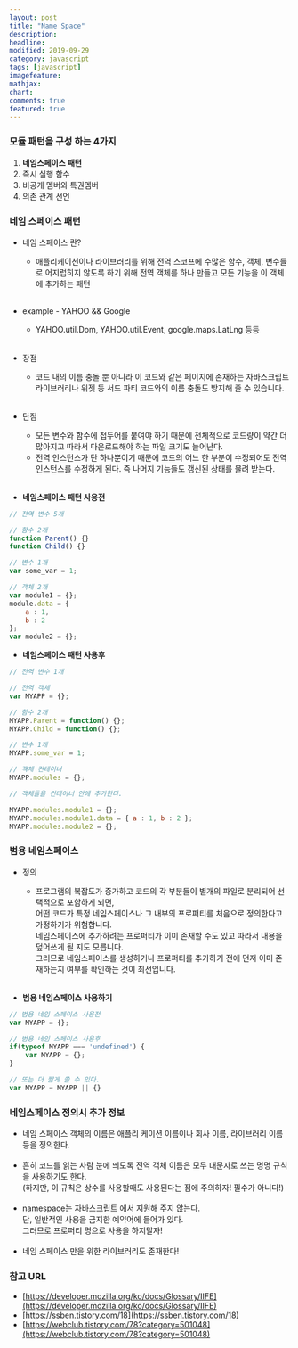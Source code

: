 ```yaml
---
layout: post
title: "Name Space"
description:
headline:
modified: 2019-09-29
category: javascript
tags: [javascript]
imagefeature:
mathjax:
chart:
comments: true
featured: true
---
```


### 모듈 패턴을 구성 하는 4가지

1. **네임스페이스 패턴**
2. 즉시 실행 함수
3. 비공개 멤버와 특권멤버
4. 의존 관계 선언

### 네임 스페이스 패턴
- 네임 스페이스 란?
  * 애플리케이션이나 라이브러리를 위해 전역 스코프에 수많은 함수, 객체, 변수들로 어지럽히지 않도록 하기 위해 전역 객체를 하나 만들고 모든 기능을 이 객체에 추가하는 패턴<br><br>

- example - YAHOO && Google
    * YAHOO.util.Dom, YAHOO.util.Event, google.maps.LatLng 등등<br><br>

- 장점
    * 코드 내의 이름 충돌 뿐 아니라 이 코드와 같은 페이지에 존재하는 자바스크립트 라이브러리나 위젯 등 서드 파티 코드와의 이름 충돌도 방지해 줄 수 있습니다.<br><br>

- 단점
    * 모든 변수와 함수에 접두어를 붙여야 하기 때문에 전체적으로 코드량이 약간 더 많아지고 따라서 다운로드해야 하는 파일 크기도 늘어난다.
    * 전역 인스턴스가 단 하나뿐이기 때문에 코드의 어느 한 부분이 수정되어도 전역 인스턴스를 수정하게 된다. 즉 나머지 기능들도 갱신된 상태를 물려 받는다.<br><br>

- **네임스페이스 패턴 사용전**<br>

```javascript
// 전역 변수 5개

// 함수 2개
function Parent() {} 
function Child() {} 

// 변수 1개 
var some_var = 1; 

// 객체 2개 
var module1 = {}; 
module.data = { 
    a : 1, 
    b : 2 
}; 
var module2 = {};
```

- **네임스페이스 패턴 사용후**<br>

```javascript
// 전역 변수 1개

// 전역 객체
var MYAPP = {};

// 함수 2개 
MYAPP.Parent = function() {}; 
MYAPP.Child = function() {};

// 변수 1개
MYAPP.some_var = 1; 

// 객체 컨테이너 
MYAPP.modules = {}; 

// 객체들을 컨테이너 안에 추가한다. 

MYAPP.modules.module1 = {}; 
MYAPP.modules.module1.data = { a : 1, b : 2 }; 
MYAPP.modules.module2 = {};
```

### 범용 네임스페이스

- 정의
    * 프로그램의 복잡도가 증가하고 코드의 각 부분들이 별개의 파일로 분리되어 선택적으로 포함하게 되면,<br>
    어떤 코드가 특정 네임스페이스나 그 내부의 프로퍼티를 처음으로 정의한다고 가정하기가 위험합니다.<br>
    네임스페이스에 추가하려는 프로퍼티가 이미 존재할 수도 있고 따라서 내용을 덮어쓰게 될 지도 모릅니다.<br>
    그러므로 네임스페이스를 생성하거나 프로퍼티를 추가하기 전에 먼저 이미 존재하는지 여부를 확인하는 것이 최선입니다.<br><br>

- **범용 네임스페이스 사용하기**<br>

```javascript
// 범용 네임 스페이스 사용전
var MYAPP = {}; 

// 범용 네임 스페이스 사용후
if(typeof MYAPP === 'undefined') { 
    var MYAPP = {}; 
} 

// 또는 더 짧게 쓸 수 있다. 
var MYAPP = MYAPP || {}
```

### 네임스페이스 정의시 추가 정보
- 네임 스페이스 객체의 이름은 애플리 케이션 이름이나 회사 이름, 라이브러리 이름등을 정의한다.<br><br>
- 흔히 코드를 읽는 사람 눈에 띄도록 전역 객체 이름은 모두 대문자로 쓰는 명명 규칙을 사용하기도 한다.<br>
    (하지만, 이 규칙은 상수를 사용할때도 사용된다는 점에 주의하자! 필수가 아니다!)<br><br>
- namespace는 자바스크립트 에서 지원해 주지 않는다.<br>
    단, 일반적인 사용을 금지한 예약어에 들어가 있다.<br>
    그러므로 프로퍼티 명으로 사용을 하지말자!<br><br>
- 네임 스페이스 만을 위한 라이브러리도 존재한다!

### 참고 URL
- [https://developer.mozilla.org/ko/docs/Glossary/IIFE](https://developer.mozilla.org/ko/docs/Glossary/IIFE)
- [https://ssben.tistory.com/18](https://ssben.tistory.com/18)
- [https://webclub.tistory.com/78?category=501048](https://webclub.tistory.com/78?category=501048)
